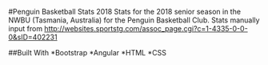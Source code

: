#Penguin Basketball Stats 2018
Stats for the 2018 senior season in the NWBU (Tasmania, Australia) for the Penguin Basketball Club.
Stats manually input from http://websites.sportstg.com/assoc_page.cgi?c=1-4335-0-0-0&sID=402231

##Built With
*Bootstrap
*Angular
*HTML
*CSS
